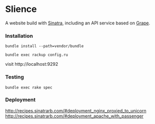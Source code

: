 Slience
===============

A website build with [Sinatra](http://www.sinatrarb.com/), including an API service based on [Grape](https://github.com/intridea/grape).


### Installation
```
bundle install --path=vendor/bundle

bundle exec rackup config.ru
```
visit http://localhost:9292

### Testing

```
bundle exec rake spec
```

### Deployment

http://recipes.sinatrarb.com/#deployment_nginx_proxied_to_unicorn
http://recipes.sinatrarb.com/#deployment_apache_with_passenger